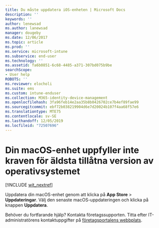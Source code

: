 ```yaml
---
title: Du måste uppdatera iOS-enheten | Microsoft Docs
description: ''
keywords: ''
author: lenewsad
ms.author: lanewsad
manager: dougeby
ms.date: 12/06/2017
ms.topic: article
ms.prod: ''
ms.service: microsoft-intune
ms.subservice: end-user
ms.technology: ''
ms.assetid: fa6b0851-6c68-4485-a371-307bd075b9be
searchScope:
- User help
ROBOTS: ''
ms.reviewer: elocholi
ms.suite: ems
ms.custom: intune-enduser
ms.collection: M365-identity-device-management
ms.openlocfilehash: 3fa96feb14e2aa35b8b0426702ce7b4ef89fae99
ms.sourcegitcommit: ebf72b038219904d6e7d20024b107f4aa68f57e6
ms.translationtype: MTE75
ms.contentlocale: sv-SE
ms.lasthandoff: 12/05/2019
ms.locfileid: "72507696"
---
```

# <a name="your-macos-device-doesnt-have-the-required-minimum-operating-system-version"></a>Din macOS-enhet uppfyller inte kraven för äldsta tillåtna version av operativsystemet

[!INCLUDE [wit_nextref](includes/end-user-os-update-guidance.md)]

Uppdatera din macOS-enhet genom att klicka på **App Store** > **Uppdateringar**. Välj den senaste macOS-uppdateringen och klicka på knappen **Uppdatera**.

Behöver du fortfarande hjälp? Kontakta företagssupporten. Titta efter IT-administratörens kontaktuppgifter på [företagsportalens webbplats](https://go.microsoft.com/fwlink/?linkid=2010980).
